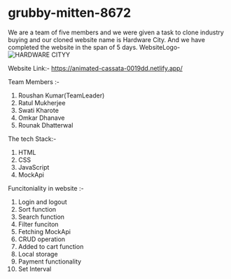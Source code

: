# grubby-mitten-8672
We are a team of five members and we were given a task to clone industry buying and our cloned website name is Hardware City. And we have completed the website in the span of 5 days. 
WebsiteLogo-![HARDWARE CITYY](https://user-images.githubusercontent.com/115460736/213990679-58533a0e-d1a7-45ab-ac3d-eb2e7a13d43c.png)

Website Link:- https://animated-cassata-0019dd.netlify.app/

Team Members :- 
1. Roushan Kumar(TeamLeader)
2. Ratul Mukherjee
3. Swati Kharote
4. Omkar Dhanave 
5. Rounak Dhatterwal

The tech Stack:-
1. HTML
2. CSS
3. JavaScript
4. MockApi

Funcitoniality in website :- 
1. Login and logout
2. Sort function 
3. Search function
4. Filter funciton 
5. Fetching MockApi
6. CRUD operation 
7. Added to cart function
8. Local storage 
9. Payment functionality
10. Set Interval 

 
